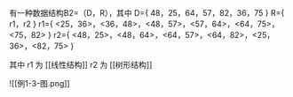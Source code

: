 有一种数据结构B2=（D，R），其中
D={ 48，25，64，57，82，36，75 }
R={ r1，r2 }
r1={ <25，36>，<36，48>，<48，57>，<57，64>，<64，75>，<75，82> }
r2={ <48，25>，<48，64>，<64，57>，<64，82>，<25，36>，<82，75> }

其中 r1 为 [[线性结构]]
r2 为 [[树形结构]]

![[例1-3-图.png]]